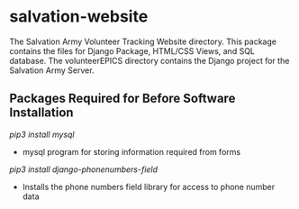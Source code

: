 # salvation-website
The Salvation Army Volunteer Tracking Website directory. This package contains the files for Django Package, HTML/CSS Views,
and SQL database.
The volunteerEPICS directory contains the Django project for the Salvation Army Server.

## Packages Required for Before Software Installation
_pip3 install mysql_

* mysql program for storing information required from forms

_pip3 install django-phonenumbers-field_

* Installs the phone numbers field library for access to phone number data


